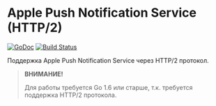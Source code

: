 # Apple Push Notification Service (HTTP/2)

[![GoDoc](https://godoc.org/github.com/geotrace/apns3?status.svg)](https://godoc.org/github.com/geotrace/apns3)
[![Build Status](https://travis-ci.org/geotrace/apns3.svg)](https://travis-ci.org/geotrace/apns3)

Поддержка Apple Push Notification Service через HTTP/2 протокол.

> **ВНИМАНИЕ!**
>
> Для работы требуется Go 1.6 или старше, т.к. требуется поддержка HTTP/2 протокола.
